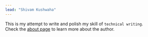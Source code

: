 ```yaml
---
lead: "Shivam Kushwaha"
---
```


This is my attempt to write and polish my skill of `technical writing`. \
Check the [about page](./about) to learn more about the author.
